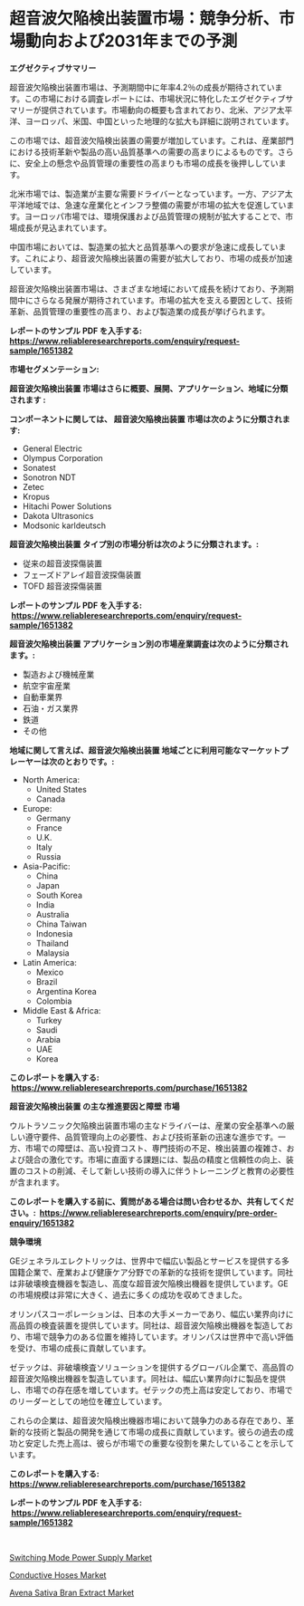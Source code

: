 <p><h1>超音波欠陥検出装置市場：競争分析、市場動向および2031年までの予測</h1></p><p><strong>エグゼクティブサマリー</strong></p>
<p><p>超音波欠陥検出装置市場は、予測期間中に年率4.2％の成長が期待されています。この市場における調査レポートには、市場状況に特化したエグゼクティブサマリーが提供されています。市場動向の概要も含まれており、北米、アジア太平洋、ヨーロッパ、米国、中国といった地理的な拡大も詳細に説明されています。</p><p>この市場では、超音波欠陥検出装置の需要が増加しています。これは、産業部門における技術革新や製品の高い品質基準への需要の高まりによるものです。さらに、安全上の懸念や品質管理の重要性の高まりも市場の成長を後押ししています。</p><p>北米市場では、製造業が主要な需要ドライバーとなっています。一方、アジア太平洋地域では、急速な産業化とインフラ整備の需要が市場の拡大を促進しています。ヨーロッパ市場では、環境保護および品質管理の規制が拡大することで、市場成長が見込まれています。</p><p>中国市場においては、製造業の拡大と品質基準への要求が急速に成長しています。これにより、超音波欠陥検出装置の需要が拡大しており、市場の成長が加速しています。</p><p>超音波欠陥検出装置市場は、さまざまな地域において成長を続けており、予測期間中にさらなる発展が期待されています。市場の拡大を支える要因として、技術革新、品質管理の重要性の高まり、および製造業の成長が挙げられます。</p></p>
<p><strong>レポートのサンプル PDF を入手する: <a href="https://www.reliableresearchreports.com/enquiry/request-sample/1651382">https://www.reliableresearchreports.com/enquiry/request-sample/1651382</a></strong></p>
<p><strong>市場セグメンテーション:</strong></p>
<p><strong> 超音波欠陥検出装置 市場はさらに概要、展開、アプリケーション、地域に分類されます :</strong></p>
<p><strong>コンポーネントに関しては、 超音波欠陥検出装置 市場は次のように分類されます: &nbsp;</strong></p>
<p><ul><li>General Electric</li><li>Olympus Corporation</li><li>Sonatest</li><li>Sonotron NDT</li><li>Zetec</li><li>Kropus</li><li>Hitachi Power Solutions</li><li>Dakota Ultrasonics</li><li>Modsonic karldeutsch</li></ul></p>
<p><strong> 超音波欠陥検出装置 タイプ別の市場分析は次のように分類されます。:</strong></p>
<p><ul><li>従来の超音波探傷装置</li><li>フェーズドアレイ超音波探傷装置</li><li>TOFD 超音波探傷装置</li></ul></p>
<p><strong>レポートのサンプル PDF を入手する: &nbsp;<a href="https://www.reliableresearchreports.com/enquiry/request-sample/1651382">https://www.reliableresearchreports.com/enquiry/request-sample/1651382</a></strong></p>
<p><strong> 超音波欠陥検出装置 アプリケーション別の市場産業調査は次のように分類されます。:</strong></p>
<p><ul><li>製造および機械産業</li><li>航空宇宙産業</li><li>自動車業界</li><li>石油・ガス業界</li><li>鉄道</li><li>その他</li></ul></p>
<p><strong>地域に関して言えば、超音波欠陥検出装置 地域ごとに利用可能なマーケットプレーヤーは次のとおりです。:</strong></p>
<p><ul>
    <li>
        North America:
        <ul>
            <li>United States</li>
            <li>Canada</li>
        </ul>
    </li>
    <li>
        Europe:
        <ul>
            <li>Germany</li>
            <li>France</li>
            <li>U.K.</li>
            <li>Italy</li>
            <li>Russia</li>
        </ul>
    </li>
    <li>
        Asia-Pacific:
        <ul>
            <li>China</li>
            <li>Japan</li>
            <li>South Korea</li>
            <li>India</li>
            <li>Australia</li>
            <li>China Taiwan</li>
            <li>Indonesia</li>
            <li>Thailand</li>
            <li>Malaysia</li>
        </ul>
    </li>
    <li>
        Latin America:
        <ul>
            <li>Mexico</li>
            <li>Brazil</li>
            <li>Argentina Korea</li>
            <li>Colombia</li>
        </ul>
    </li>
    <li>
        Middle East & Africa:
        <ul>
            <li>Turkey</li>
            <li>Saudi</li>
            <li>Arabia</li>
            <li>UAE</li>
            <li>Korea</li>
        </ul>
    </li>
    </ul></p>
<p><strong>このレポートを購入する: &nbsp;<a href="https://www.reliableresearchreports.com/purchase/1651382">https://www.reliableresearchreports.com/purchase/1651382</a></strong></p>
<p><strong>超音波欠陥検出装置 の主な推進要因と障壁 市場</strong></p>
<p><p>ウルトラソニック欠陥検出装置市場の主なドライバーは、産業の安全基準への厳しい遵守要件、品質管理向上の必要性、および技術革新の迅速な進歩です。一方、市場での障壁は、高い投資コスト、専門技術の不足、検出装置の複雑さ、および競合の激化です。市場に直面する課題には、製品の精度と信頼性の向上、装置のコストの削減、そして新しい技術の導入に伴うトレーニングと教育の必要性が含まれます。</p></p>
<p><strong>このレポートを購入する前に、質問がある場合は問い合わせるか、共有してください。:&nbsp; <a href="https://www.reliableresearchreports.com/enquiry/pre-order-enquiry/1651382">https://www.reliableresearchreports.com/enquiry/pre-order-enquiry/1651382</a></strong></p>
<p><strong>競争環境</strong></p>
<p><p>GEジェネラルエレクトリックは、世界中で幅広い製品とサービスを提供する多国籍企業で、産業および健康ケア分野での革新的な技術を提供しています。同社は非破壊検査機器を製造し、高度な超音波欠陥検出機器を提供しています。GEの市場規模は非常に大きく、過去に多くの成功を収めてきました。</p><p>オリンパスコーポレーションは、日本の大手メーカーであり、幅広い業界向けに高品質の検査装置を提供しています。同社は、超音波欠陥検出機器を製造しており、市場で競争力のある位置を維持しています。オリンパスは世界中で高い評価を受け、市場の成長に貢献しています。</p><p>ゼテックは、非破壊検査ソリューションを提供するグローバル企業で、高品質の超音波欠陥検出機器を製造しています。同社は、幅広い業界向けに製品を提供し、市場での存在感を増しています。ゼテックの売上高は安定しており、市場でのリーダーとしての地位を確立しています。</p><p>これらの企業は、超音波欠陥検出機器市場において競争力のある存在であり、革新的な技術と製品の開発を通じて市場の成長に貢献しています。彼らの過去の成功と安定した売上高は、彼らが市場での重要な役割を果たしていることを示しています。</p></p>
<p><strong>このレポートを購入する: &nbsp; <a href="https://www.reliableresearchreports.com/purchase/1651382">https://www.reliableresearchreports.com/purchase/1651382</a></strong></p>
<p><strong>レポートのサンプル PDF を入手する: &nbsp;<a href="https://www.reliableresearchreports.com/enquiry/request-sample/1651382">https://www.reliableresearchreports.com/enquiry/request-sample/1651382</a></strong><strong></strong></p>
<p>&nbsp;</p>
<p><p><a href="https://github.com/Glendatilghmankmgz0rbhwpy/Market-Research-Report-List-1/blob/main/switching-mode-power-supply-market.md">Switching Mode Power Supply Market</a></p><p><a href="https://cedar-agate-3da.notion.site/Global-Conductive-Hoses-Market-Size-and-Market-Trends-Insights-and-Projections-from-2024-to-2031-4b2285fc1c484a8a8037c64d14dc4c30">Conductive Hoses Market</a></p><p><a href="https://circular-yam-9b9.notion.site/Avena-Sativa-Bran-Extract-Market-Share-Market-New-Trends-Analysis-Report-By-Type-By-Application--12a99b61217e42be9c4691b04d1f4ed6">Avena Sativa Bran Extract Market</a></p></p>